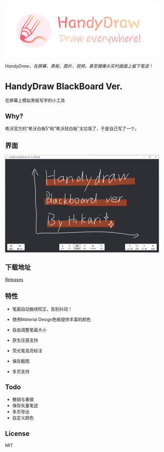 ![](HandyDraw.png)


*HandyDraw，在屏幕，黑板，图片，视频，甚至摄像头实时画面上留下笔迹！*

# HandyDraw BlackBoard Ver.


在屏幕上模拟黑板写字的小工具



## Why?


希沃官方的“希沃白板5”和“希沃轻白板”太垃圾了，于是自己写了一个。



## 界面

![Snipaste_2020-10-01_21-38-37](Snipaste_2020-10-01_21-38-37.png)



## 下载地址


[Releases](https://github.com/1357310795/HandyDraw/releases)



## 特性


- 笔画自动曲线校正，告别抖动！

- 使用Material Design色板提供丰富的颜色

- 自由调整笔画大小

- 原生压感支持

- 荧光笔高亮标注

- 保存截图

- 多页支持



## Todo


- 撤销与重做
- 保存矢量笔迹
- 多页导出
- 自定义颜色



## License


MIT